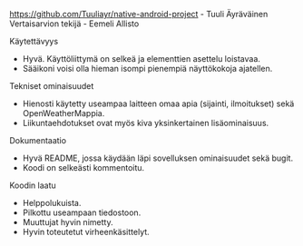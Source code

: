 https://github.com/Tuuliayr/native-android-project - Tuuli Äyräväinen
Vertaisarvion tekijä - Eemeli Allisto

Käytettävyys
- Hyvä. Käyttöliittymä on selkeä ja elementtien asettelu loistavaa. 
- Sääikoni voisi olla hieman isompi pienempiä näyttökokoja ajatellen.

Tekniset ominaisuudet
- Hienosti käytetty useampaa laitteen omaa apia (sijainti, ilmoitukset) sekä OpenWeatherMappia.
- Liikuntaehdotukset ovat myös kiva yksinkertainen lisäominaisuus.

Dokumentaatio
- Hyvä README, jossa käydään läpi sovelluksen ominaisuudet sekä bugit.
- Koodi on selkeästi kommentoitu.

Koodin laatu
- Helppolukuista.
- Pilkottu useampaan tiedostoon.
- Muuttujat hyvin nimetty.
- Hyvin toteutetut virheenkäsittelyt.